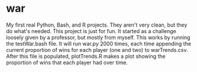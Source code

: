 # war
My first real Python, Bash, and R projects. They aren't very clean, but they do what's needed.
This project is just for fun. It started as a challenge loosely given by a professor, but mostly from myself.
This works by running the testWar.bash file. It will run war.py 2000 times, each time appending the current proportion
of wins for each player (one and two) to warTrends.csv. After this file is populated, plotTrends.R makes a plot
showing the proportion of wins that each player had over time.
